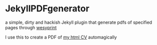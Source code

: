 JekyllPDFgenerator
==================

a simple, dirty and hackish Jekyll plugin that generate pdfs of specified pages through [wesyprint](http://weasyprint.org)

I use this to create a PDF of [my html CV](https://github.com/MP0w/MP0w.github.io/blob/master/root/sub/CV.md) automagically
